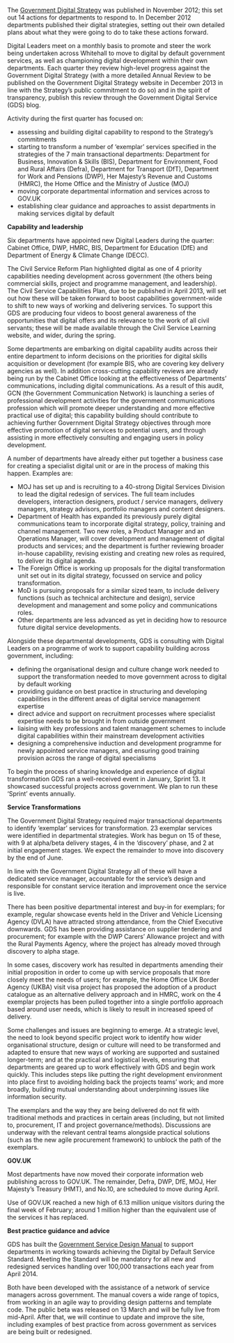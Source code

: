 The [Government Digital Strategy](../../) was published in November 2012; this set out 14 actions for departments to respond to. In December 2012 departments published their digital strategies, setting out their own detailed plans about what they were going to do to take these actions forward.

Digital Leaders meet on a monthly basis to promote and steer the work being undertaken across Whitehall to move to digital by default government services, as well as championing digital development within their own departments. Each quarter they review high-level progress against the Government Digital Strategy (with a more detailed Annual Review to be published on the Government Digital Strategy website in December 2013 in line with the Strategy’s public commitment to do so) and in the spirit of transparency, publish this review through the Government Digital Service (GDS) blog.

Activity during the first quarter has focused on:

- assessing and building digital capability to respond to the Strategy’s commitments
- starting to transform a number of ‘exemplar’ services specified in the strategies of the 7 main transactional departments: Department for Business, Innovation & Skills (BIS), Department for Environment, Food and Rural Affairs (Defra), Department for Transport (DfT), Department for Work and Pensions (DWP), Her Majesty’s Revenue and Customs (HMRC), the Home Office and the Ministry of Justice (MOJ)
- moving corporate departmental information and services across to GOV.UK
- establishing clear guidance and approaches to assist departments in making services digital by default

__Capability and leadership__

Six departments have appointed new Digital Leaders during the quarter: Cabinet Office, DWP, HMRC, BIS, Department for Education (DfE) and Department of Energy & Climate Change (DECC).

The Civil Service Reform Plan highlighted digital as one of 4 priority capabilities needing development across government (the others being commercial skills, project and programme management, and leadership). The Civil Service Capabilities Plan, due to be published in April 2013, will set out how these will be taken forward to boost capabilities government-wide to shift to new ways of working and delivering services. To support this GDS are producing four videos to boost general awareness of the opportunities that digital offers and its relevance to the work of all civil servants; these will be made available through the Civil Service Learning website, and wider, during the spring.

Some departments are embarking on digital capability audits across their entire department to inform decisions on the priorities for digital skills acquisition or development (for example BIS, who are covering key delivery agencies as well). In addition cross-cutting capability reviews are already being run by the Cabinet Office looking at the effectiveness of Departments’ communications, including digital communications. As a result of this audit, GCN (the Government Communication Network) is launching a series of professional development activities for the government communications profession which will promote deeper understanding and more effective practical use of digital; this capability building should contribute to achieving further Government Digital Strategy objectives through more effective promotion of digital services to potential users, and through assisting in more effectively consulting and engaging users in policy development.

A number of departments have already either put together a business case for creating a specialist digital unit or are in the process of making this happen. Examples are:

- MOJ has set up and is recruiting to a 40-strong Digital Services Division to lead the digital redesign of services. The full team includes developers, interaction designers, product / service managers, delivery managers, strategy advisors, portfolio managers and content designers.
- Department of Health has expanded its previously purely digital communications team to incorporate digital strategy, policy, training and channel management. Two new roles, a Product Manager and an Operations Manager, will cover development and management of digital products and services; and the department is further reviewing broader in-house capability, revising existing and creating new roles as required, to deliver its digital agenda.
- The Foreign Office is working up proposals for the digital transformation unit set out in its digital strategy, focussed on service and policy transformation.
- MoD is pursuing proposals for a similar sized team, to include delivery functions (such as technical architecture and design), service development and management and some policy and communications roles.
- Other departments are less advanced as yet in deciding how to resource future digital service developments.

Alongside these departmental developments, GDS is consulting with Digital Leaders on a programme of work to support capability building across government, including:

- defining the organisational design and culture change work needed to support the transformation needed to move government across to digital by default working
- providing guidance on best practice in structuring and developing capabilities in the different areas of digital service management expertise
- direct advice and support on recruitment processes where specialist expertise needs to be brought in from outside government
- liaising with key professions and talent management schemes to include digital capabilities within their mainstream development activities
- designing a comprehensive induction and development programme for newly appointed service managers, and ensuring good training provision across the range of digital specialisms

To begin the process of sharing knowledge and experience of digital transformation GDS ran a well-received event in January, Sprint 13. It showcased successful projects across government. We plan to run these ‘Sprint’ events annually.

__Service Transformations__

The Government Digital Strategy required major transactional departments to identify ‘exemplar’ services for transformation. 23 exemplar services were identified in departmental strategies. Work has begun on 15 of these, with 9 at alpha/beta delivery stages, 4 in the ‘discovery’ phase, and 2 at initial engagement stages. We expect the remainder to move into discovery by the end of June.

In line with the Government Digital Strategy all of these will have a dedicated service manager, accountable for the service’s design and responsible for constant service iteration and improvement once the service is live.

There has been positive departmental interest and buy-in for exemplars; for example, regular showcase events held in the Driver and Vehicle Licensing Agency (DVLA) have attracted strong attendance, from the Chief Executive downwards. GDS has been providing assistance on supplier tendering and procurement; for example with the DWP Carers’ Allowance project and with the Rural Payments Agency, where the project has already moved through discovery to alpha stage.

In some cases, discovery work has resulted in departments amending their initial proposition in order to come up with service proposals that more closely meet the needs of users; for example, the Home Office UK Border Agency (UKBA) visit visa project has proposed the adoption of a product catalogue as an alternative delivery approach and in HMRC, work on the 4 exemplar projects has been pulled together into a single portfolio approach based around user needs, which is likely to result in increased speed of delivery.

Some challenges and issues are beginning to emerge. At a strategic level, the need to look beyond specific project work to identify how wider organisational structure, design or culture will need to be transformed and adapted to ensure that new ways of working are supported and sustained longer-term; and at the practical and logistical levels, ensuring that departments are geared up to work effectively with GDS and begin work quickly. This includes steps like putting the right development environment into place first to avoiding holding back the projects teams’ work; and more broadly, building mutual understanding about underpinning issues like information security.

The exemplars and the way they are being delivered do not fit with traditional methods and practices in certain areas (including, but not limited to, procurement, IT and project governance/methods).  Discussions are underway with the relevant central teams alongside practical solutions (such as the new agile procurement framework) to unblock the path of the exemplars.

__GOV.UK__

Most departments have now moved their corporate information web publishing across to GOV.UK. The remainder, Defra, DWP, DfE, MOJ, Her Majesty’s Treasury (HMT), and No.10, are scheduled to move during April.

Use of GOV.UK reached a new high of 6.13 million unique visitors during the final week of February; around 1 million higher than the equivalent use of the services it has replaced.

__Best practice guidance and advice__

GDS has built the [Government Service Design Manual](https://www.gov.uk/service-manual) to support departments in working towards achieving the Digital by Default Service Standard. Meeting the Standard will be mandatory for all new and redesigned services handling over 100,000 transactions each year from April 2014.

Both have been developed with the assistance of a network of service managers across government. The manual covers a wide range of topics, from working in an agile way to providing design patterns and template code. The public beta was released on 13 March and will be fully live from mid-April. After that, we will continue to update and improve the site, including examples of best practice from across government as services are being built or redesigned.


